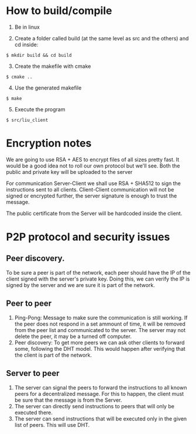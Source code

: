# How to build/compile

1. Be in linux

2. Create a folder called build (at the same level as src and the others) and cd inside:
```
$ mkdir build && cd build
```
3. Create the makefile with cmake
```
$ cmake ..
```

4. Use the generated makefile
```
$ make
```
5. Execute the program
```
$ src/liu_client
```

# Encryption notes

We are going to use RSA + AES to encrypt files of all sizes pretty fast. It would be a good idea not to roll our own protocol but we'll see. Both the public and private key will be uploaded to the server 

For communication Server-Client we shall use RSA + SHA512 to sign the instructions sent to all clients. Client-Client communication will not be signed or encrypted further, the server signature is enough to trust the message.

The public certificate from the Server will be hardcoded inside the client.

# P2P protocol and security issues

## Peer discovery.
To be sure a peer is part of the network, each peer should have the IP of the client signed with the server's private key. Doing this, we can verify the IP is signed by the server and we are sure it is part of the network.

## Peer to peer
1. Ping-Pong: Message to make sure the communication is still working. If the peer does not respond in a set ammount of time, it will be removed from the peer list and communicated to the server. The server may not delete the peer, it may be a turned off computer.
2. Peer discovery: To get more peers we can ask other clients to forward some, following the DHT model. This would happen after verifying that the client is part of the network.

## Server to peer
1. The server can signal the peers to forward the instructions to all known peers for a decentralized message. For this to happen, the client must be sure that the message is from the Server.
2. The server can directly send instructions to peers that will only be executed there.
3. The server can send instructions that will be executed only in the given list of peers. This will use DHT.
